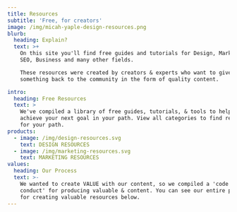 ```yaml
---
title: Resources
subtitle: 'Free, for creators'
image: /img/micah-yaple-design-resources.png
blurb:
  heading: Explain?
  text: >+
    On this site you'll find free guides and tutorials for Design, Marketing,
    SEO, Business and many other fields. 

    These resources were created by creators & experts who want to give
    something back to the community in the form of quality content. 

intro:
  heading: Free Resources
  text: >
    We've compiled a library of free guides, tutorials, & tools to help you
    achieve your next goal in your path. View all categories to find resources
    for your path. 
products:
  - image: /img/design-resources.svg
    text: DESIGN RESOURCES
  - image: /img/marketing-resources.svg
    text: MARKETING RESOURCES
values:
  heading: Our Process
  text: >-
    We wanted to create VALUE with our content, so we compiled a 'code of
    conduct' for producing valuable & content. You can see our entire process
    for creating valuable resources below.
---
```


